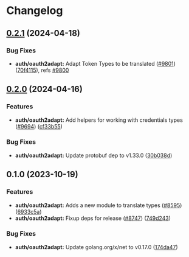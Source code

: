 # Changelog

## [0.2.1](https://github.com/googleapis/google-cloud-go/compare/auth/oauth2adapt/v0.2.0...auth/oauth2adapt/v0.2.1) (2024-04-18)


### Bug Fixes

* **auth/oauth2adapt:** Adapt Token Types to be translated ([#9801](https://github.com/googleapis/google-cloud-go/issues/9801)) ([70f4115](https://github.com/googleapis/google-cloud-go/commit/70f411555ebbf2b71e6d425cc8d2030644c6b438)), refs [#9800](https://github.com/googleapis/google-cloud-go/issues/9800)

## [0.2.0](https://github.com/googleapis/google-cloud-go/compare/auth/oauth2adapt/v0.1.0...auth/oauth2adapt/v0.2.0) (2024-04-16)


### Features

* **auth/oauth2adapt:** Add helpers for working with credentials types ([#9694](https://github.com/googleapis/google-cloud-go/issues/9694)) ([cf33b55](https://github.com/googleapis/google-cloud-go/commit/cf33b5514423a2ac5c2a323a1cd99aac34fd4233))


### Bug Fixes

* **auth/oauth2adapt:** Update protobuf dep to v1.33.0 ([30b038d](https://github.com/googleapis/google-cloud-go/commit/30b038d8cac0b8cd5dd4761c87f3f298760dd33a))

## 0.1.0 (2023-10-19)


### Features

* **auth/oauth2adapt:** Adds a new module to translate types ([#8595](https://github.com/googleapis/google-cloud-go/issues/8595)) ([6933c5a](https://github.com/googleapis/google-cloud-go/commit/6933c5a0c1fc8e58cbfff8bbca439d671b94672f))
* **auth/oauth2adapt:** Fixup deps for release ([#8747](https://github.com/googleapis/google-cloud-go/issues/8747)) ([749d243](https://github.com/googleapis/google-cloud-go/commit/749d243862b025a6487a4d2d339219889b4cfe70))


### Bug Fixes

* **auth/oauth2adapt:** Update golang.org/x/net to v0.17.0 ([174da47](https://github.com/googleapis/google-cloud-go/commit/174da47254fefb12921bbfc65b7829a453af6f5d))
